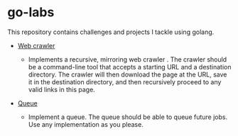 # go-labs

This repository contains challenges and projects I tackle using golang.

- [Web crawler](https://github.com/jwambugu/go-labs/tree/main/internal/crawler)
    - Implements a recursive, mirroring web crawler . The crawler should be a command-line tool that accepts a starting
      URL and a destination directory. The crawler will then download the page at the URL, save it in the destination
      directory, and then recursively proceed to any valid links in this page.

- [Queue](https://github.com/jwambugu/go-labs/tree/main/internal/queue)
    - Implement a queue. The queue should be able to queue future jobs. Use any implementation as you please. 